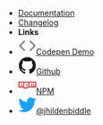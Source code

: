 <!-- markdownlint-disable-next-line first-line-heading -->
- [Documentation](/)
- [Changelog](changelog)
- **Links**
- [![Code](assets/img/code.svg)Codepen Demo](https://codepen.io/jhildenbiddle/pen/zYzmzqX)
- [![Github](assets/img/github.svg)Github](https://github.com/jhildenbiddle/css-device-frames)
- [![NPM](assets/img/npm.svg)NPM](https://www.npmjs.com/package/css-device-frames)
- [![Twitter](assets/img/twitter.svg)@jhildenbiddle](http://twitter.com/jhildenbiddle)
